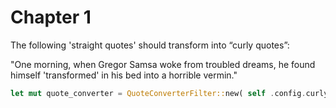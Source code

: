 # Chapter 1

The following 'straight quotes' should transform into “curly quotes”:

"One morning, when Gregor Samsa woke from troubled dreams, he found himself 'transformed' in his bed into a horrible
vermin."

```rust
let mut quote_converter = QuoteConverterFilter::new( self .config.curly_quotes);

```
